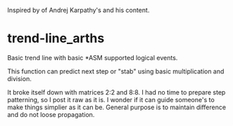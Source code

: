 Inspired by of Andrej Karpathy's and his content.

# trend-line_arths
Basic trend line with basic *ASM supported logical events.

This function can predict next step or "stab" using basic multiplication and division. 

It broke itself down with matrices 2:2 and 8:8. I had no time to prepare step patterning, so I post it raw as it is. I wonder if it can guide someone's to make things simplier as it can be.
General purpose is to maintain difference and do not loose propagation.
